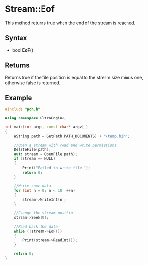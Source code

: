# Stream::Eof

This method returns true when the end of the stream is reached.

## Syntax

- bool **EoF**()

## Returns

Returns true if the file position is equal to the stream size minus one, otherwise false is returned.

## Example

```c++
#include "pch.h"

using namespace UltraEngine;

int main(int argc, const char* argv[])
{
    WString path = GetPath(PATH_DOCUMENTS) + "/temp.bin";

    //Open a stream with read and write permissions
    DeleteFile(path);
    auto stream = OpenFile(path);
    if (stream == NULL)
    {
        Print("Failed to write file.");
        return 0;
    }

    //Write some data
    for (int n = 0; n < 10; ++n)
    {
        stream->WriteInt(n);
    }

    //Change the stream positio
    stream->Seek(0);

    //Read back the data
    while (!stream->EoF())
    {
        Print(stream->ReadInt());
    }

    return 0;
}
```
